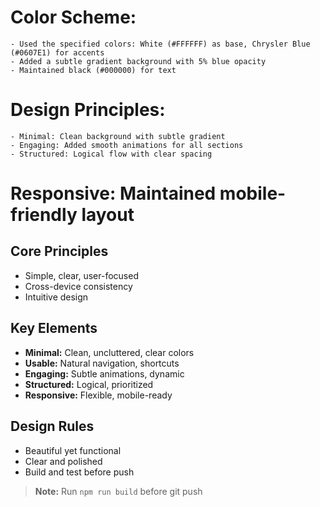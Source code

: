 # Color Scheme:
    - Used the specified colors: White (#FFFFFF) as base, Chrysler Blue (#0607E1) for accents
    - Added a subtle gradient background with 5% blue opacity
    - Maintained black (#000000) for text

# Design Principles:
    - Minimal: Clean background with subtle gradient
    - Engaging: Added smooth animations for all sections
    - Structured: Logical flow with clear spacing

# Responsive: Maintained mobile-friendly layout 

## Core Principles
- Simple, clear, user-focused
- Cross-device consistency
- Intuitive design

## Key Elements
- **Minimal:** Clean, uncluttered, clear colors
- **Usable:** Natural navigation, shortcuts
- **Engaging:** Subtle animations, dynamic
- **Structured:** Logical, prioritized
- **Responsive:** Flexible, mobile-ready

## Design Rules
- Beautiful yet functional
- Clear and polished
- Build and test before push

> **Note:** Run `npm run build` before git push
